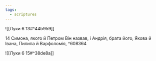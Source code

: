 ```yaml
---
tags:
  - scriptures
---
```


![[Луки 6 13#^44b959]]

14 Симона, якого й Петром Він назвав, і Андрія, брата його, Якова й Івана, Пилипа й Варфоломія, ^608364

![[Луки 6 15#^38de8a]]